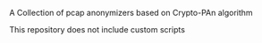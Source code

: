 A Collection of pcap anonymizers based on Crypto-PAn algorithm  
  
This repository does not include custom scripts  
